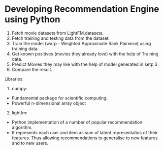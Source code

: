 # Developing Recommendation Engine using Python

1. Fetch movie datasets from LightFM.datasets.
2. Fetch training and testing data from the dataset.
3. Train the model (warp - Weighted Approximate Rank Pairwise) using training data.
4. Get known positives (movies they already love) with the help of Training data.
5. Predict Movies they may like with the help of model generated in setp 3.
6. Compare the result.

Libraries:

1. numpy:
  - Fundamental package for scientific computing.
  - Powerful n-dimensional array object
   
2. lightfm:
  - Python implementation of a number of popular recommendation algorithm.
  - It represents each user and item as sum of latent representatios of their features. Thus allowing recommendations to generalise to new     features and to new users.
  
